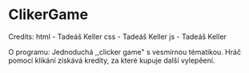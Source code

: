 # ClikerGame

Credits:
  html - Tadeáš Keller
  css - Tadeáš Keller
  js - Tadeáš Keller

O programu:
  Jednoduchá ,,clicker game" s vesmírnou tématikou.
  Hráč pomocí klikání získává kredity, za které kupuje další vylepěení.
